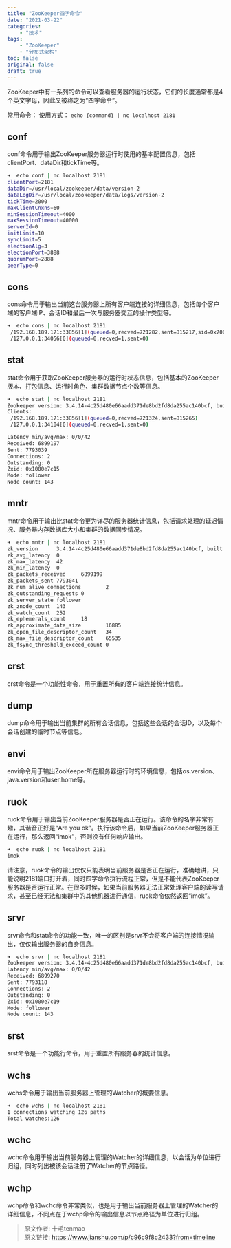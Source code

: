 ```yaml
---
title: "ZooKeeper四字命令"
date: "2021-03-22"
categories:
    - "技术"
tags:
    - "ZooKeeper"
    - "分布式架构"
toc: false
original: false
draft: true
---
```


ZooKeeper中有一系列的命令可以查看服务器的运行状态，它们的长度通常都是4个英文字母，因此又被称之为“四字命令”。

常用命令：
使用方式： `echo {command} | nc localhost 2181`

## conf

conf命令用于输出ZooKeeper服务器运行时使用的基本配置信息，包括clientPort、dataDir和tickTime等。

``` zsh
➜  echo conf | nc localhost 2181
clientPort=2181
dataDir=/usr/local/zookeeper/data/version-2
dataLogDir=/usr/local/zookeeper/data/logs/version-2
tickTime=2000
maxClientCnxns=60
minSessionTimeout=4000
maxSessionTimeout=40000
serverId=0
initLimit=10
syncLimit=5
electionAlg=3
electionPort=3888
quorumPort=2888
peerType=0
```

## cons

cons命令用于输出当前这台服务器上所有客户端连接的详细信息，包括每个客户端的客户端IP、会话ID和最后一次与服务器交互的操作类型等。

``` zsh
➜  echo cons | nc localhost 2181
 /192.168.189.171:33856[1](queued=0,recved=721282,sent=815217,sid=0x700c454730002,lop=PING,est=1615547349590,to=40000,lcxid=0xa23d2,lzxid=0xffffffffffffffff,lresp=45549580813,llat=0,minlat=0,avglat=0,maxlat=31)
 /127.0.0.1:34056[0](queued=0,recved=1,sent=0)

```

## stat

stat命令用于获取ZooKeeper服务器的运行时状态信息，包括基本的ZooKeeper版本、打包信息、运行时角色、集群数据节点个数等信息。

``` zsh
➜  echo stat | nc localhost 2181
Zookeeper version: 3.4.14-4c25d480e66aadd371de8bd2fd8da255ac140bcf, built on 03/06/2019 16:18 GMT
Clients:
 /192.168.189.171:33856[1](queued=0,recved=721324,sent=815265)
 /127.0.0.1:34104[0](queued=0,recved=1,sent=0)

Latency min/avg/max: 0/0/42
Received: 6899197
Sent: 7793039
Connections: 2
Outstanding: 0
Zxid: 0x1000e7c15
Mode: follower
Node count: 143
```

## mntr

mntr命令用于输出比stat命令更为详尽的服务器统计信息，包括请求处理的延迟情况、服务器内存数据库大小和集群的数据同步情况。

``` zsh
➜  echo mntr | nc localhost 2181
zk_version      3.4.14-4c25d480e66aadd371de8bd2fd8da255ac140bcf, built on 03/06/2019 16:18 GMT
zk_avg_latency  0
zk_max_latency  42
zk_min_latency  0
zk_packets_received     6899199
zk_packets_sent 7793041
zk_num_alive_connections        2
zk_outstanding_requests 0
zk_server_state follower
zk_znode_count  143
zk_watch_count  252
zk_ephemerals_count     18
zk_approximate_data_size        16885
zk_open_file_descriptor_count   34
zk_max_file_descriptor_count    65535
zk_fsync_threshold_exceed_count 0
```

## crst

crst命令是一个功能性命令，用于重置所有的客户端连接统计信息。

## dump

dump命令用于输出当前集群的所有会话信息，包括这些会话的会话ID，以及每个会话创建的临时节点等信息。

## envi

envi命令用于输出ZooKeeper所在服务器运行时的环境信息，包括os.version、java.version和user.home等。

## ruok

ruok命令用于输出当前ZooKeeper服务器是否正在运行。该命令的名字非常有趣，其谐音正好是“Are you ok”。执行该命令后，如果当前ZooKeeper服务器正在运行，那么返回“imok”，否则没有任何响应输出。

``` zsh
➜  echo ruok | nc localhost 2181
imok
```

请注意，ruok命令的输出仅仅只能表明当前服务器是否正在运行，准确地讲，只能说明2181端口打开着，同时四字命令执行流程正常，但是不能代表ZooKeeper服务器是否运行正常。在很多时候，如果当前服务器无法正常处理客户端的读写请求，甚至已经无法和集群中的其他机器进行通信，ruok命令依然返回“imok”。

## srvr

srvr命令和stat命令的功能一致，唯一的区别是srvr不会将客户端的连接情况输出，仅仅输出服务器的自身信息。

``` zsh
➜  echo srvr | nc localhost 2181
Zookeeper version: 3.4.14-4c25d480e66aadd371de8bd2fd8da255ac140bcf, built on 03/06/2019 16:18 GMT
Latency min/avg/max: 0/0/42
Received: 6899270
Sent: 7793118
Connections: 2
Outstanding: 0
Zxid: 0x1000e7c19
Mode: follower
Node count: 143
```

## srst

srst命令是一个功能行命令，用于重置所有服务器的统计信息。

## wchs

wchs命令用于输出当前服务器上管理的Watcher的概要信息。

``` zsh
➜  echo wchs | nc localhost 2181
1 connections watching 126 paths
Total watches:126
```

## wchc

wchc命令用于输出当前服务器上管理的Watcher的详细信息，以会话为单位进行归组，同时列出被该会话注册了Watcher的节点路径。

## wchp

wchp命令和wchc命令非常类似，也是用于输出当前服务器上管理的Watcher的详细信息，不同点在于wchp命令的输出信息以节点路径为单位进行归组。

> 原文作者: 十毛tenmao  
> 原文链接: https://www.jianshu.com/p/c96c9f8c2433?from=timeline
> 